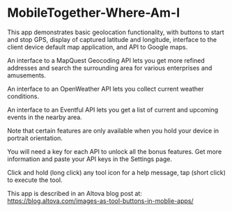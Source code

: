# MobileTogether-Where-Am-I
This app demonstrates basic geolocation functionality, with buttons to start and stop GPS, display of captured latitude and longitude, interface to the client device default map application, and API to Google maps.

An interface to a MapQuest Geocoding API lets you get more refined addresses and search the surrounding area for various enterprises and amusements.

An interface to an OpenWeather API lets you collect current weather conditions.

An interface to an Eventful API lets you get a list of current and upcoming events in the nearby area.

Note that certain features are only available when you hold your device in portrait orientation.

You will need a key for each API to unlock all the bonus features. Get more information and paste your API keys in the Settings page.

Click and hold (long click) any tool icon for a help message, tap (short click) to execute the tool.

This app is described in an Altova blog post at: https://blog.altova.com/images-as-tool-buttons-in-moblie-apps/


